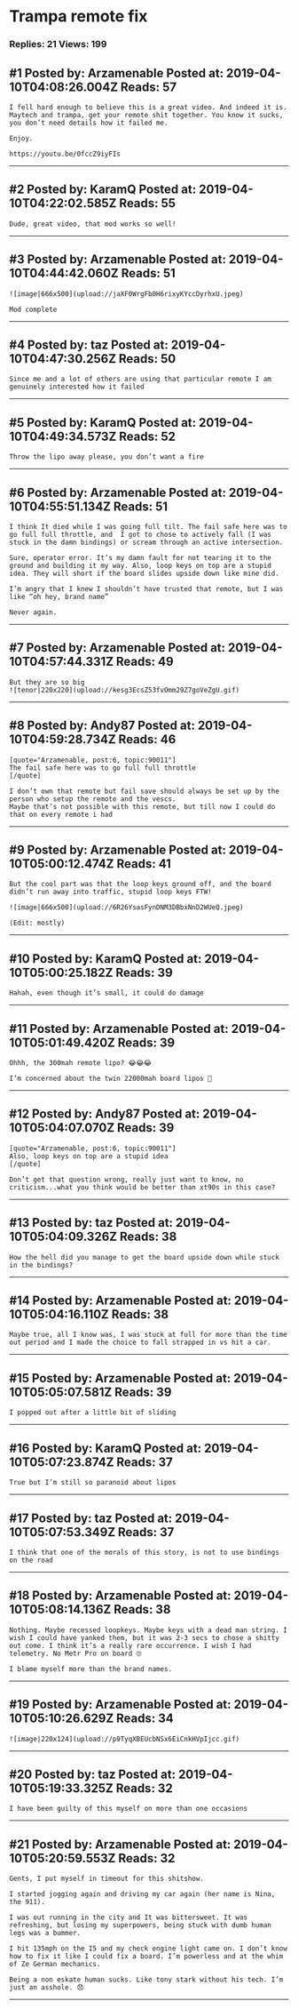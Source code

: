 # Trampa remote fix

### Replies: 21 Views: 199

## \#1 Posted by: Arzamenable Posted at: 2019-04-10T04:08:26.004Z Reads: 57

```
I fell hard enough to believe this is a great video. And indeed it is. Maytech and trampa, get your remote shit together. You know it sucks, you don’t need details how it failed me. 

Enjoy. 

https://youtu.be/0fccZ9iyFIs
```

---
## \#2 Posted by: KaramQ Posted at: 2019-04-10T04:22:02.585Z Reads: 55

```
Dude, great video, that mod works so well!
```

---
## \#3 Posted by: Arzamenable Posted at: 2019-04-10T04:44:42.060Z Reads: 51

```
![image|666x500](upload://jaXF0WrgFb0H6rixyKYccDyrhxU.jpeg) 

Mod complete
```

---
## \#4 Posted by: taz Posted at: 2019-04-10T04:47:30.256Z Reads: 50

```
Since me and a lot of others are using that particular remote I am genuinely interested how it failed
```

---
## \#5 Posted by: KaramQ Posted at: 2019-04-10T04:49:34.573Z Reads: 52

```
Throw the lipo away please, you don’t want a fire
```

---
## \#6 Posted by: Arzamenable Posted at: 2019-04-10T04:55:51.134Z Reads: 51

```
I think It died while I was going full tilt. The fail safe here was to go full full throttle, and  I got to chose to actively fall (I was stuck in the damn bindings) or scream through an active intersection. 

Sure, operator error. It’s my damn fault for not tearing it to the ground and building it my way. Also, loop keys on top are a stupid idea. They will short if the board slides upside down like mine did. 

I’m angry that I knew I shouldn’t have trusted that remote, but I was like “oh hey, brand name” 

Never again.
```

---
## \#7 Posted by: Arzamenable Posted at: 2019-04-10T04:57:44.331Z Reads: 49

```
But they are so big
![tenor|220x220](upload://kesg3EcsZ53fvOmm29Z7goVeZgU.gif)
```

---
## \#8 Posted by: Andy87 Posted at: 2019-04-10T04:59:28.734Z Reads: 46

```
[quote="Arzamenable, post:6, topic:90011"]
The fail safe here was to go full full throttle
[/quote]

I don’t own that remote but fail save should always be set up by the person who setup the remote and the vescs. 
Maybe that’s not possible with this remote, but till now I could do that on every remote i had
```

---
## \#9 Posted by: Arzamenable Posted at: 2019-04-10T05:00:12.474Z Reads: 41

```
But the cool part was that the loop keys ground off, and the board didn’t run away into traffic, stupid loop keys FTW! 

![image|666x500](upload://6R26YsasFynDNM3DBbxNnD2WUeQ.jpeg)

(Edit: mostly)
```

---
## \#10 Posted by: KaramQ Posted at: 2019-04-10T05:00:25.182Z Reads: 39

```
Hahah, even though it’s small, it could do damage
```

---
## \#11 Posted by: Arzamenable Posted at: 2019-04-10T05:01:49.420Z Reads: 39

```
Ohhh, the 300mah remote lipo? 😂😂😂 

I’m concerned about the twin 22000mah board lipos 😬
```

---
## \#12 Posted by: Andy87 Posted at: 2019-04-10T05:04:07.070Z Reads: 39

```
[quote="Arzamenable, post:6, topic:90011"]
Also, loop keys on top are a stupid idea
[/quote]

Don’t get that question wrong, really just want to know, no criticism...what you think would be better than xt90s in this case?
```

---
## \#13 Posted by: taz Posted at: 2019-04-10T05:04:09.326Z Reads: 38

```
How the hell did you manage to get the board upside down while stuck in the bindings?
```

---
## \#14 Posted by: Arzamenable Posted at: 2019-04-10T05:04:16.110Z Reads: 38

```
Maybe true, all I know was, I was stuck at full for more than the time out period and I made the choice to fall strapped in vs hit a car.
```

---
## \#15 Posted by: Arzamenable Posted at: 2019-04-10T05:05:07.581Z Reads: 39

```
I popped out after a little bit of sliding
```

---
## \#16 Posted by: KaramQ Posted at: 2019-04-10T05:07:23.874Z Reads: 37

```
True but I’m still so paranoid about lipos
```

---
## \#17 Posted by: taz Posted at: 2019-04-10T05:07:53.349Z Reads: 37

```
I think that one of the morals of this story, is not to use bindings on the road
```

---
## \#18 Posted by: Arzamenable Posted at: 2019-04-10T05:08:14.136Z Reads: 38

```
Nothing. Maybe recessed loopkeys. Maybe keys with a dead man string. I wish I could have yanked them, but it was 2-3 secs to chose a shitty out come. I think it’s a really rare occurrence. I wish I had telemetry. No Metr Pro on board 🙄

I blame myself more than the brand names.
```

---
## \#19 Posted by: Arzamenable Posted at: 2019-04-10T05:10:26.629Z Reads: 34

```
![image|220x124](upload://p9TyqXBEUcbNSx6EiCnkHVpIjcc.gif)
```

---
## \#20 Posted by: taz Posted at: 2019-04-10T05:19:33.325Z Reads: 32

```
I have been guilty of this myself on more than one occasions
```

---
## \#21 Posted by: Arzamenable Posted at: 2019-04-10T05:20:59.553Z Reads: 32

```
Gents, I put myself in timeout for this shitshow. 

I started jogging again and driving my car again (her name is Nina, the 911). 

I was out running in the city and It was bittersweet. It was refreshing, but losing my superpowers, being stuck with dumb human legs was a bummer. 

I hit 135mph on the I5 and my check engine light came on. I don’t know how to fix it like I could fix a board. I’m powerless and at the whim of Ze German mechanics.  

Being a non eskate human sucks. Like tony stark without his tech. I’m just an asshole. 😞
```

---

